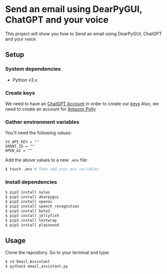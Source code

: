 # Send an email using DearPyGUI, ChatGPT and your voice

This project will show you how to Send an email using DearPyGUI, ChatGPT and your voice

## Setup

### System dependencies

- Python v3.x

### Create keys

We need to have an [ChatGPT Account](https://platform.openai.com/signup) in order to create our [keys](https://beta.openai.com/account/api-keys)
Also, we need to create an account for [Amazon Polly](https://aws.amazon.com/polly/)

### Gather environment variables

You'll need the following values:

```text
V3_API_KEY = ""
GRANT_ID = ""
OPEN_AI = ""
```

Add the above values to a new `.env` file:

```bash
$ touch .env # Then add your env variables
```

### Install dependencies

```bash
$ pip3 install nylas
$ pip3 install dearpygui
$ pip3 install openai
$ pip3 install speech_recognition
$ pip3 install boto3
$ pip3 install jellyfish
$ pip3 install textwrap
$ pip3 install playsound
```

## Usage

Clone the repository. Go to your terminal and type:

```bash
$ cd Email_Assistant
$ python3 email_assistant.py
```
